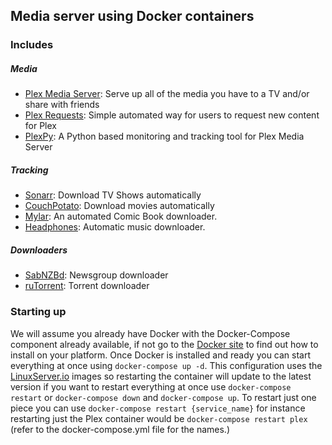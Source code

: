 ## Media server using Docker containers

### Includes

##### Media
* [Plex Media Server](http://plex.tv): Serve up all of the media you have to a TV and/or share with friends
* [Plex Requests](http://plexrequests.8bits.ca/): Simple automated way for users to request new content for Plex
* [PlexPy](https://github.com/drzoidberg33/plexpy): A Python based monitoring and tracking tool for Plex Media Server

##### Tracking
* [Sonarr](http://sonarr.tv): Download TV Shows automatically
* [CouchPotato](http://couchpota.to): Download movies automatically
* [Mylar](https://github.com/evilhero/mylar): An automated Comic Book downloader.
* [Headphones](https://github.com/rembo10/headphones): Automatic music downloader.

##### Downloaders
* [SabNZBd](https://sabnzbd.org/): Newsgroup downloader
* [ruTorrent](https://github.com/Novik/ruTorrent): Torrent downloader


### Starting up
We will assume you already have Docker with the Docker-Compose component already available, if not go to the [Docker site](https://www.docker.com/) to find out how to install on your platform. Once Docker is installed and ready you can start everything at once using `docker-compose up -d`.  This configuration uses the [LinuxServer.io](http://linuxserver.io) images so restarting the container will update to the latest version if you want to restart everything at once use `docker-compose restart` or `docker-compose down` and `docker-compose up`.  To restart just one piece you can use `docker-compose restart {service_name}` for instance restarting just the Plex container would be `docker-compose restart plex` (refer to the docker-compose.yml file for the names.)
